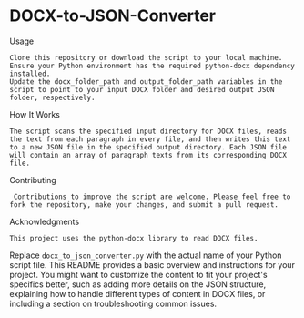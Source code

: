 # DOCX-to-JSON-Converter

Usage

    Clone this repository or download the script to your local machine.
    Ensure your Python environment has the required python-docx dependency installed.
    Update the docx_folder_path and output_folder_path variables in the script to point to your input DOCX folder and desired output JSON folder, respectively.

How It Works

    The script scans the specified input directory for DOCX files, reads the text from each paragraph in every file, and then writes this text to a new JSON file in the specified output directory. Each JSON file will contain an array of paragraph texts from its corresponding DOCX file.
    
Contributing

     Contributions to improve the script are welcome. Please feel free to fork the repository, make your changes, and submit a pull request.

Acknowledgments

    This project uses the python-docx library to read DOCX files.

    
Replace `docx_to_json_converter.py` with the actual name of your Python script file. This README provides a basic overview and instructions for your project. You might want to customize the content to fit your project's specifics better, such as adding more details on the JSON structure, explaining how to handle different types of content in DOCX files, or including a section on troubleshooting common issues.
